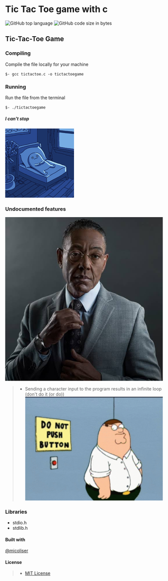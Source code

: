 # Tic Tac Toe game with c
![GitHub top language](https://img.shields.io/github/languages/top/Jesulayomy/tic-tac-toe-C?style=plastic) ![GitHub code size in bytes](https://img.shields.io/github/languages/code-size/Jesulayomy/tic-tac-toe-C?style=plastic)

## Tic-Tac-Toe Game
### Compiling
Compile the file locally for your machine
```command line
$- gcc tictactoe.c -o tictactoegame
```
### Running
Run the file from the terminal
```commandline
$- ./tictactoegame
```
##### I can't stop
![sleepless](./resources/morning-deep-thought.gif)


### Undocumented features
![akabugs](./resources/feature.jpeg)
>- Sending a character input to the program results in an infinite loop
   (don't do it (or do))
   ![push](./resources/peter-griffin-push.gif)

### Libraries
- stdio.h
- stdlib.h

#### Built with
[@micoliser](https://github.com/micoliser)

#### License
>- [MIT License](./LICENSE)
